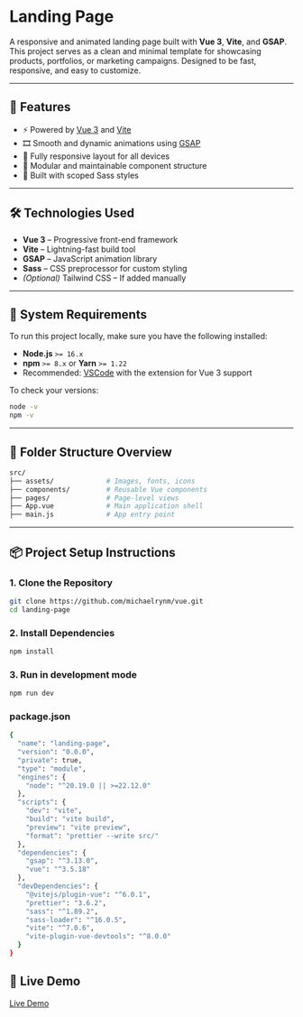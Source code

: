 # Landing Page

A responsive and animated landing page built with **Vue 3**, **Vite**, and **GSAP**. This project serves as a clean and minimal template for showcasing products, portfolios, or marketing campaigns. Designed to be fast, responsive, and easy to customize.

---

## 🚀 Features

- ⚡️ Powered by [Vue 3](https://vuejs.org/) and [Vite](https://vitejs.dev/)
- 🎞 Smooth and dynamic animations using [GSAP](https://greensock.com/gsap/)
- 📱 Fully responsive layout for all devices
- 🎨 Modular and maintainable component structure
- 🧩 Built with scoped Sass styles

---

## 🛠 Technologies Used

- **Vue 3** – Progressive front-end framework
- **Vite** – Lightning-fast build tool
- **GSAP** – JavaScript animation library
- **Sass** – CSS preprocessor for custom styling
- *(Optional)* Tailwind CSS – If added manually

---

## 🧰 System Requirements

To run this project locally, make sure you have the following installed:

- **Node.js** `>= 16.x`  
- **npm** `>= 8.x` or **Yarn** `>= 1.22`
- Recommended: [VSCode](https://code.visualstudio.com/) with the extension for Vue 3 support

To check your versions:

```bash
node -v
npm -v
```

---

## 📁 Folder Structure Overview
```bash
src/
├── assets/             # Images, fonts, icons
├── components/         # Reusable Vue components
├── pages/              # Page-level views
├── App.vue             # Main application shell
├── main.js             # App entry point
```

---
## 📦 Project Setup Instructions

### 1. Clone the Repository

```bash
git clone https://github.com/michaelrynm/vue.git
cd landing-page
```

### 2. Install Dependencies

```bash
npm install
```

### 3. Run in development mode

```bash
npm run dev
```

### package.json
```bash
{
  "name": "landing-page",
  "version": "0.0.0",
  "private": true,
  "type": "module",
  "engines": {
    "node": "^20.19.0 || >=22.12.0"
  },
  "scripts": {
    "dev": "vite",
    "build": "vite build",
    "preview": "vite preview",
    "format": "prettier --write src/"
  },
  "dependencies": {
    "gsap": "^3.13.0",
    "vue": "^3.5.18"
  },
  "devDependencies": {
    "@vitejs/plugin-vue": "^6.0.1",
    "prettier": "3.6.2",
    "sass": "^1.89.2",
    "sass-loader": "^16.0.5",
    "vite": "^7.0.6",
    "vite-plugin-vue-devtools": "^8.0.0"
  }
}
```

## 📸 Live Demo
[Live Demo](https://vue-vert-pi.vercel.app/)
